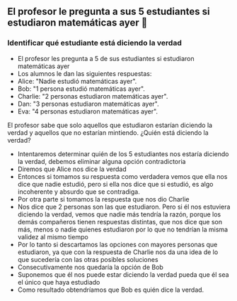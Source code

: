 ## El profesor le pregunta a sus 5 estudiantes si estudiaron matemáticas ayer 🧮
### Identificar qué estudiante está diciendo la verdad
- El profesor les pregunta a 5 de sus estudiantes si estudiaron matemáticas ayer
- Los alumnos le dan las siguientes respuestas:
- Alice: "Nadie estudió matemáticas ayer".
- Bob: "1 persona estudió matemáticas ayer".
- Charlie: "2 personas estudiaron matemáticas ayer".
- Dan: "3 personas estudiaron matemáticas ayer".
- Eva: "4 personas estudiaron matemáticas ayer".

El profesor sabe que solo aquellos que estudiaron estarían diciendo la verdad y aquellos que no estarían mintiendo. ¿Quién está diciendo la verdad?
- Intentaremos determinar quién de los 5 estudiantes nos estaría diciendo la verdad, debemos eliminar alguna opción contradictoria
- Diremos que Alice nos dice la verdad
- Entonces si tomamos su respuesta como verdadera vemos que ella nos dice que nadie estudió, pero si ella nos dice que si estudió, es algo incoherente y absurdo que se contradiga.
- Por otra parte si tomamos la respuesta que nos dio Charlie 
- Nos dice que 2 personas son las que estudiaron. Pero si él nos estuviera diciendo la verdad, vemos que nadie más tendría la razón, porque los demás compañeros tienen respuestas distintas, que nos dice que son más, menos o nadie quienes estudiaron por lo que no tendrían la misma validez al mismo tiempo
- Por lo tanto si descartamos las opciones con mayores personas que estudiaron, ya que con la respuesta de Charlie nos da una idea de lo que sucedería con las otras posibles soluciones
- Consecutivamente nos quedaría la opción de Bob
- Suponemos que él nos puede estar diciendo la verdad pueda que él sea el único que haya estudiado
- Como resultado obtendríamos que Bob es quién dice la verdad.
